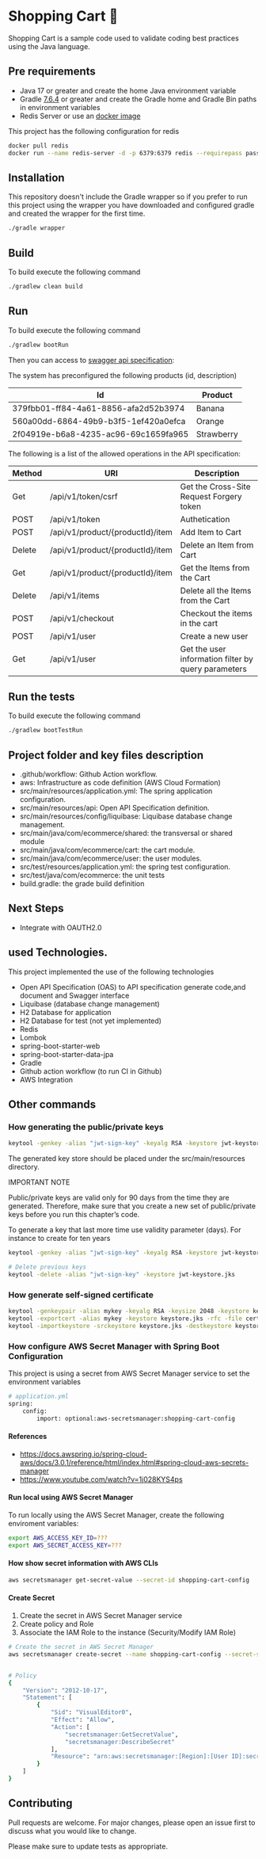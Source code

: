 # Shopping Cart 🛒

Shopping Cart is a sample code used to validate coding best practices using the Java language.

## Pre requirements
- Java 17 or greater and create the home Java environment variable
- Gradle [7.6.4](https://gradle.org/releases) or greater and create the Gradle home and Gradle Bin paths in environment variables
- Redis Server or use an [docker image](https://hub.docker.com/_/redis)

This project has the following configuration for redis
```bash
docker pull redis
docker run --name redis-server -d -p 6379:6379 redis --requirepass password
```

## Installation

This repository doesn't include the Gradle wrapper so if you prefer to run this project using the wrapper 
you have downloaded and configured gradle and created the wrapper for the first time.

```bash
./gradle wrapper
```

## Build

To build execute the following command
```bash
./gradlew clean build
```

## Run

To build execute the following command
```bash
./gradlew bootRun
```
Then you can access to [swagger api specification](http://localhost:8080/swagger-ui/index.html):

The system has preconfigured the following products (id, description)

| Id | Product |
|--|--|
| 379fbb01-ff84-4a61-8856-afa2d52b3974 | Banana     |
| 560a00dd-6864-49b9-b3f5-1ef420a0efca | Orange     |
| 2f04919e-b6a8-4235-ac96-69c1659fa965 | Strawberry |

The following is a list of the allowed operations in the API specification:

| Method | URI                              | Description                                         |
|--------|----------------------------------|-----------------------------------------------------|
| Get    | /api/v1/token/csrf               | Get the Cross-Site Request Forgery token            |
| POST   | /api/v1/token                    | Authetication                                       |
| POST   | /api/v1/product/{productId}/item | Add Item to Cart                                    |
| Delete | /api/v1/product/{productId}/item | Delete an Item from Cart                            |
| Get    | /api/v1/product/{productId}/item | Get the Items from the Cart                         |
| Delete | /api/v1/items                    | Delete all the Items from the Cart                  |
| POST   | /api/v1/checkout                 | Checkout the items in the cart                      |  
| POST   | /api/v1/user                     | Create a new user                                   |
| Get    | /api/v1/user                     | Get the user information filter by query parameters |

## Run the tests

To build execute the following command
```bash
./gradlew bootTestRun
```

## Project folder and key files description

- .github/workflow: Github Action workflow.
- aws: Infrastructure as code definition (AWS Cloud Formation)
- src/main/resources/application.yml: The spring application configuration.
- src/main/resources/api: Open API Specification definition.
- src/main/resources/config/liquibase:  Liquibase database change management.
- src/main/java/com/ecommerce/shared: the transversal or shared module 
- src/main/java/com/ecommerce/cart: the cart module.
- src/main/java/com/ecommerce/user: the user modules.
- src/test/resources/application.yml: the spring test configuration.
- src/test/java/com/ecommerce: the unit tests
- build.gradle: the grade build definition


## Next Steps 
- Integrate with OAUTH2.0 

## used Technologies. 

This project implemented the use of the following technologies

- Open API Specification (OAS) to API specification generate code,and document and Swagger interface
- Liquibase (database change management)
- H2 Database for application
- H2 Database for test (not yet implemented)
- Redis
- Lombok
- spring-boot-starter-web
- spring-boot-starter-data-jpa
- Gradle
- Github action workflow (to run CI in Github)
- AWS Integration

## Other commands

### How generating the public/private keys

```bash
keytool -genkey -alias "jwt-sign-key" -keyalg RSA -keystore jwt-keystore.jks -keysize 4096
```

The generated key store should be placed under the src/main/resources directory.

IMPORTANT NOTE

Public/private keys are valid only for 90 days from the time they are generated. Therefore, make sure that you create a new set of public/private keys before you run this chapter’s code.

To generate a key that last more time use validity parameter (days).  For instance to create for ten years
```bash
keytool -genkey -alias "jwt-sign-key" -keyalg RSA -keystore jwt-keystore.jks -keysize 4096 -validity 3650

# Delete previous keys
keytool -delete -alias "jwt-sign-key" -keystore jwt-keystore.jks

```

### How generate self-signed certificate
```bash
keytool -genkeypair -alias mykey -keyalg RSA -keysize 2048 -keystore keystore.jks -validity 3650
keytool -exportcert -alias mykey -keystore keystore.jks -rfc -file certificate.crt
keytool -importkeystore -srckeystore keystore.jks -destkeystore keystore.p12 -srcstoretype JKS -deststoretype PKCS12
```

### How configure AWS Secret Manager with Spring Boot Configuration

This project is using a secret from AWS Secret Manager service to set the environment variables

```sh
# application.yml
spring:
    config:
        import: optional:aws-secretsmanager:shopping-cart-config
```

#### References

- https://docs.awspring.io/spring-cloud-aws/docs/3.0.1/reference/html/index.html#spring-cloud-aws-secrets-manager
- https://www.youtube.com/watch?v=1j028KYS4ps

#### Run local using AWS Secret Manager

To run locally using the AWS Secret Manager, create the following enviroment variables:

```sh
export AWS_ACCESS_KEY_ID=???
export AWS_SECRET_ACCESS_KEY=???
```
#### How show secret information with AWS CLIs 
```sh
aws secretsmanager get-secret-value --secret-id shopping-cart-config
```

#### Create Secret
1. Create the secret in AWS Secret Manager service
1. Create policy and Role
1. Associate the IAM Role to the instance (Security/Modify IAM Role)

```sh
# Create the secret in AWS Secret Manager
aws secretsmanager create-secret --name shopping-cart-config --secret-string '{"SSL_KEY_PASSWORD":"?","REDIS_HOST":"?","REDIS_PASSWORD":"?","JWT_PASSWORD":"?","JWT_PASSPHRASE":"?"}'


# Policy
{
    "Version": "2012-10-17",
    "Statement": [
        {
            "Sid": "VisualEditor0",
            "Effect": "Allow",
            "Action": [
                "secretsmanager:GetSecretValue",
                "secretsmanager:DescribeSecret"
            ],
            "Resource": "arn:aws:secretsmanager:[Region]:[User ID]:secret:[Secret name]"
        }
    ]
}
```

## Contributing

Pull requests are welcome. For major changes, please open an issue first to discuss what you would like to change.

Please make sure to update tests as appropriate.
